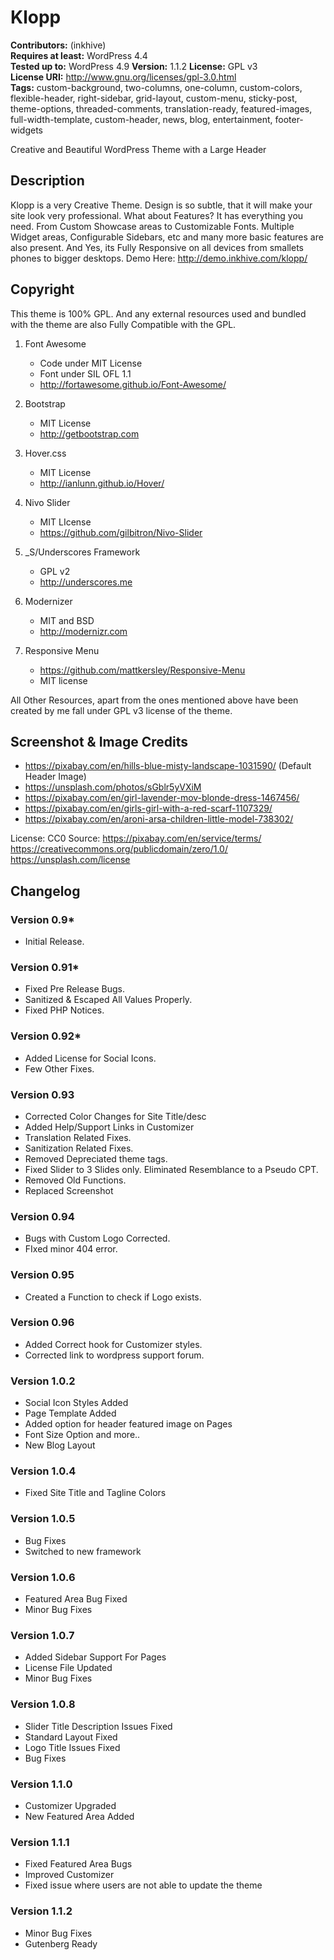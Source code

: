 # Klopp

**Contributors:** (inkhive)  
**Requires at least:** WordPress 4.4  
**Tested up to:** WordPress 4.9
**Version:** 1.1.2
**License:** GPL v3  
**License URI:** http://www.gnu.org/licenses/gpl-3.0.html  
**Tags:** custom-background, two-columns, one-column, custom-colors, flexible-header, right-sidebar, grid-layout, custom-menu, sticky-post, theme-options, threaded-comments, translation-ready, featured-images, full-width-template, custom-header, news, blog, entertainment, footer-widgets

Creative and Beautiful WordPress Theme with a Large Header

## Description

Klopp is a very Creative Theme. Design is so subtle, that it will make your site look very professional. What about Features? It has everything you need. From Custom Showcase areas to Customizable Fonts. Multiple Widget areas, Configurable Sidebars, etc and many more basic features are also present. And Yes, its Fully Responsive on all devices from smallets phones to bigger desktops. 
Demo Here: http://demo.inkhive.com/klopp/


## Copyright


This theme is 100% GPL. And any external resources used and bundled with the theme are also Fully Compatible with the GPL.

1. Font Awesome
	- Code under MIT License
	- Font under SIL OFL 1.1 
	- http://fortawesome.github.io/Font-Awesome/
	
2. Bootstrap
	- MIT License
	- http://getbootstrap.com
	
3. Hover.css
	- MIT License
	- http://ianlunn.github.io/Hover/
	
4. Nivo Slider
	- MIT LIcense
	- https://github.com/gilbitron/Nivo-Slider	
	
5. _S/Underscores Framework
	- GPL v2
	- http://underscores.me
	
6. Modernizer 			
	- MIT and BSD
	- http://modernizr.com
	
7. Responsive Menu
	- https://github.com/mattkersley/Responsive-Menu
	- MIT license
	
All Other Resources, apart from the ones mentioned above have been created by me fall under GPL v3 license of the theme.	

## Screenshot & Image Credits

* https://pixabay.com/en/hills-blue-misty-landscape-1031590/ (Default Header Image)
* https://unsplash.com/photos/sGblr5yVXiM
* https://pixabay.com/en/girl-lavender-mov-blonde-dress-1467456/
* https://pixabay.com/en/girls-girl-with-a-red-scarf-1107329/
* https://pixabay.com/en/aroni-arsa-children-little-model-738302/

License: CC0
Source: https://pixabay.com/en/service/terms/	
https://creativecommons.org/publicdomain/zero/1.0/
https://unsplash.com/license

## Changelog

### Version 0.9*

* Initial Release.
	
### Version 0.91*

* Fixed Pre Release Bugs.
* Sanitized & Escaped All Values Properly.
* Fixed PHP Notices.
	
### Version 0.92*

* Added License for Social Icons.
* Few Other Fixes.	
	
### Version 0.93

* Corrected Color Changes for Site Title/desc
* Added Help/Support Links in Customizer
* Translation Related Fixes.
* Sanitization Related Fixes.
* Removed Depreciated theme tags.
* Fixed Slider to 3 Slides only. Eliminated Resemblance to a Pseudo CPT.
* Removed Old Functions.	
* Replaced Screenshot
	
### Version 0.94

* Bugs with Custom Logo Corrected.
* FIxed minor 404 error.
	
### Version 0.95

* Created a Function to check if Logo exists.	
	
### Version 0.96

* Added Correct hook for Customizer styles.
* Corrected link to wordpress support forum.		
	
### Version 1.0.2

* Social Icon Styles Added
* Page Template Added
* Added option for header featured image on Pages
* Font Size Option and more..
* New Blog Layout
		
### Version 1.0.4

* Fixed Site Title and Tagline Colors

### Version 1.0.5

* Bug Fixes
* Switched to new framework

### Version 1.0.6

* Featured Area Bug Fixed
* Minor Bug Fixes

### Version 1.0.7

* Added Sidebar Support For Pages
* License File Updated
* Minor Bug Fixes

### Version 1.0.8

* Slider Title Description Issues Fixed
* Standard Layout Fixed
* Logo Title Issues Fixed
* Bug Fixes

### Version 1.1.0

* Customizer Upgraded
* New Featured Area Added

### Version 1.1.1

* Fixed Featured Area Bugs
* Improved Customizer
* Fixed issue where users are not able to update the theme

### Version 1.1.2

* Minor Bug Fixes
* Gutenberg Ready